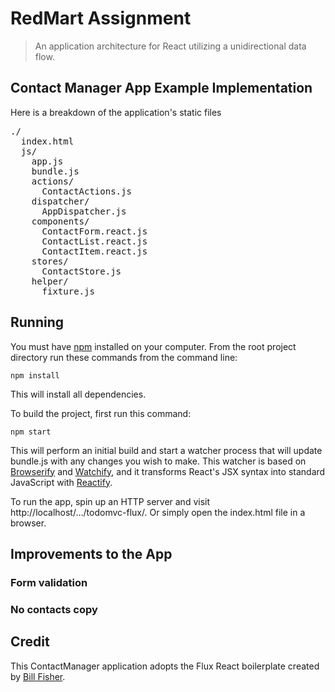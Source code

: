 # RedMart Assignment

> An application architecture for React utilizing a unidirectional data flow.

## Contact Manager App Example Implementation

Here is a breakdown of the application's static files

<pre>
./
  index.html
  js/
    app.js
    bundle.js
    actions/
      ContactActions.js
    dispatcher/
      AppDispatcher.js
    components/
      ContactForm.react.js
      ContactList.react.js
      ContactItem.react.js
    stores/
      ContactStore.js
    helper/
      fixture.js
</pre>

## Running

You must have [npm](https://www.npmjs.org/) installed on your computer.
From the root project directory run these commands from the command line:

    npm install

This will install all dependencies.

To build the project, first run this command:

    npm start

This will perform an initial build and start a watcher process that will update bundle.js with any changes you wish to make.  This watcher is based on [Browserify](http://browserify.org/) and [Watchify](https://github.com/substack/watchify), and it transforms React's JSX syntax into standard JavaScript with [Reactify](https://github.com/andreypopp/reactify).

To run the app, spin up an HTTP server and visit http://localhost/.../todomvc-flux/.  Or simply open the index.html file in a browser.


## Improvements to the App

### Form validation
### No contacts copy


## Credit

This ContactManager application adopts the Flux React boilerplate created by [Bill Fisher](https://www.facebook.com/bill.fisher.771).

